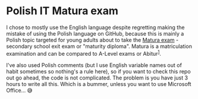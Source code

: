 # Polish IT Matura exam

I chose to mostly use the English language despite regretting making the mistake of using the Polish language on GitHub, because this is mainly a Polish topic targeted for young adults about to take the [Matura exam](https://en.wikipedia.org/wiki/Matura) - secondary school exit exam or "maturity diploma". Matura is a matriculation examination and can be compared to A-Level exams or Abitur<sup>[1](https://en.wikipedia.org/wiki/Matura)</sup>.

I've also used Polish comments (but I use English variable names out of habit sometimes so nothing's a rule here), so if you want to check this repo out go ahead, the code is not complicated. The problem is you have just 3 hours to write all this. Which is a bummer, unless you want to use Microsoft Office... :sweat_smile:
